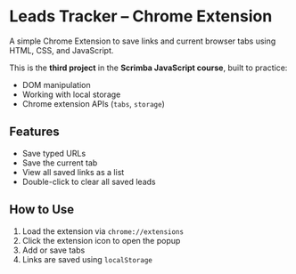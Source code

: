 # Leads Tracker – Chrome Extension

A simple Chrome Extension to save links and current browser tabs using HTML, CSS, and JavaScript.

This is the **third project** in the **Scrimba JavaScript course**, built to practice:
- DOM manipulation
- Working with local storage
- Chrome extension APIs (`tabs`, `storage`)

## Features

- Save typed URLs
- Save the current tab
- View all saved links as a list
- Double-click to clear all saved leads

## How to Use

1. Load the extension via `chrome://extensions`
2. Click the extension icon to open the popup
3. Add or save tabs
4. Links are saved using `localStorage`

